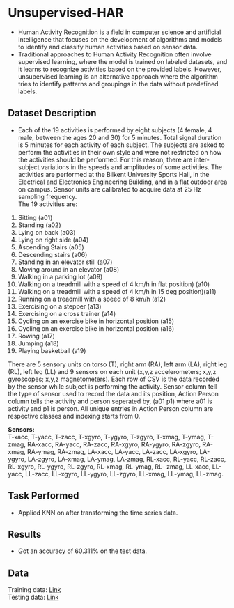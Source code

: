 # Unsupervised-HAR
* Human Activity Recognition is a field in computer science and artificial intelligence that focuses on the development of algorithms and models to identify and classify human activities based on sensor data.  
* Traditional approaches to Human Activity Recognition often involve supervised learning, where the model is trained on labeled datasets, and it learns to recognize activities based on the provided labels. However, unsupervised learning is an alternative approach where the algorithm tries to identify patterns and groupings in the data without predefined labels.

## Dataset Description
* Each of the 19 activities is performed by eight subjects (4 female, 4 male, between the ages 20 and 30) for 5 minutes. Total signal duration is 5 minutes for each activity of each subject. The subjects are asked to perform the activities in their own style and were not restricted on how the activities should be performed. For this reason, there are inter-subject variations in the speeds and amplitudes of some activities. The activities are performed at the Bilkent University Sports Hall, in the Electrical and Electronics Engineering Building, and in a flat outdoor area on campus. Sensor units are calibrated to acquire data at 25 Hz sampling frequency.  
The 19 activities are:  
1. Sitting (a01)
2. Standing (a02)
3. Lying on back (a03)
4. Lying on right side (a04)
5. Ascending Stairs (a05)
6. Descending stairs (a06)
7. Standing in an elevator still (a07)
8. Moving around in an elevator (a08)
9. Walking in a parking lot (a09)
10. Walking on a treadmill with a speed of 4 km/h in flat position) (a10)
11. Walking on a treadmill with a speed of 4 km/h in 15 deg position)(a11)
12. Running on a treadmill with a speed of 8 km/h (a12)
13. Exercising on a stepper (a13)
14. Exercising on a cross trainer (a14)
15. Cycling on an exercise bike in horizontal position (a15)
16. Cycling on an exercise bike in horizontal position (a16)
17. Rowing (a17)
18. Jumping (a18)
19. Playing basketball (a19)  
   
There are 5 sensory units on torso (T), right arm (RA), left arm (LA), right leg (RL), left leg (LL) and 9 sensors on each unit (x,y,z accelerometers; x,y,z gyroscopes; x,y,z magnetometers). Each row of CSV is the data recorded by the sensor while subject is performing the activity. Sensor column tell the type of sensor used to record the data and its position, Action Person column tells the activity and person seperated by, (a01 p1) where a01 is activity and p1 is person. All unique entries in Action Person column are respective classes and indexing starts from 0.  

**Sensors:**  
T-xacc, T-yacc, T-zacc, T-xgyro, T-ygyro, T-zgyro, T-xmag, T-ymag, T-zmag, RA-xacc, RA-yacc, RA-zacc, RA-xgyro, RA-ygyro, RA-zgyro, RA-xmag, RA-ymag, RA-zmag, LA-xacc, LA-yacc, LA-zacc, LA-xgyro, LA-ygyro, LA-zgyro, LA-xmag, LA-ymag, LA-zmag, RL-xacc, RL-yacc, RL-zacc, RL-xgyro, RL-ygyro, RL-zgyro, RL-xmag, RL-ymag, RL- zmag, LL-xacc, LL-yacc, LL-zacc, LL-xgyro, LL-ygyro, LL-zgyro, LL-xmag, LL-ymag, LL-zmag.

## Task Performed

* Applied KNN on after transforming the time series data.


## Results

* Got an accuracy of 60.311% on the test data.

## Data

Training data: [Link](https://drive.google.com/file/d/1lVcrsBuozkQnYOTnXKIERJMbQqz-xHSc/view)  
Testing data: [Link](https://drive.google.com/file/d/1rfs_g5WZjh9HTU5SJse7k5v-1IAszFiF/view)  
